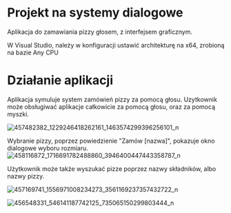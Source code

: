# Projekt na systemy dialogowe

Aplikacja do zamawiania pizzy głosem, z interfejsem graficznym.

W Visual Studio, należy w konfiguracji ustawić architekturę na x64, zrobioną na bazie Any CPU


# Działanie aplikacji

Aplikacja symuluje system zamówień pizzy za pomocą głosu. Uzytkownik może obsługiwać aplikacje całkowicie za pomocą głosu, oraz za pomocą myszki.


![457482382_1229246418262161_1463574299396256101_n](https://github.com/user-attachments/assets/c7794800-cc2a-46fb-82b7-c3d2a1c4c3ee)



Wybranie pizzy, poprzez powiedzienie "Zamów [nazwa]", pokazuje okno dialogowe wyboru rozmiaru.
![458116872_1716691782488860_3946400447443358787_n](https://github.com/user-attachments/assets/b1ca545e-6bd3-42ef-a49b-eba0ad963f26)


Użytkownik może także wyszukać pizze poprzez nazwy składników, albo nazwy pizzy.


![457169741_1556971008234273_3561169237357432722_n](https://github.com/user-attachments/assets/cf19d987-4b21-425d-ad8b-3e6db79f2478)


![456548331_546141187742125_735065150299803444_n](https://github.com/user-attachments/assets/fcac58ac-5b05-495f-a484-f61cbd3cca37)
